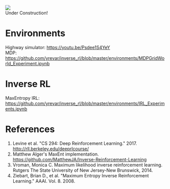 ![](http://williamorth1123.weebly.com/uploads/3/0/3/9/30394187/2553194_orig.gif)
<br>Under Construction!  

# Environments
Highway simulator: https://youtu.be/Psdee1S4YeY  
MDP: https://github.com/yrevar/inverse_rl/blob/master/environments/MDPGridWorld_Experiment.ipynb

# Inverse RL
MaxEntropy IRL: https://github.com/yrevar/inverse_rl/blob/master/environments/IRL_Experiments.ipynb

# References
1. Levine et al. "CS 294: Deep Reinforcement Learning." 2017. http://rll.berkeley.edu/deeprlcourse/
2. Matthew Alger's MaxEnt implementation. https://github.com/MatthewJA/Inverse-Reinforcement-Learning
3. Vroman, Monica C. Maximum likelihood inverse reinforcement learning. Rutgers The State University of New Jersey-New Brunswick, 2014.
4. Ziebart, Brian D., et al. "Maximum Entropy Inverse Reinforcement Learning." AAAI. Vol. 8. 2008.
